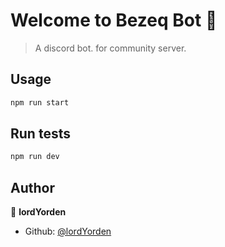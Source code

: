 # Welcome to Bezeq Bot 👋

> A discord bot. for community server.

## Usage

```sh
npm run start 
```

## Run tests

```sh
npm run dev
```

## Author

👤 **lordYorden**

* Github: [@lordYorden](https://github.com/lordYorden)